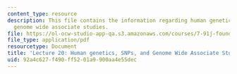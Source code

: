 ```yaml
---
content_type: resource
description: This file contains the information regarding human genetics, SNPs, and
  genome wide associate studies.
file: https://ol-ocw-studio-app-qa.s3.amazonaws.com/courses/7-91j-foundations-of-computational-and-systems-biology-spring-2014/92a4c627f490ff5201a9900aa4e55dec_MIT7_91JS14_Lecture20.pdf
file_type: application/pdf
resourcetype: Document
title: 'Lecture 20: Human genetics, SNPs, and Genome Wide Associate Studies '
uid: 92a4c627-f490-ff52-01a9-900aa4e55dec
---
```

